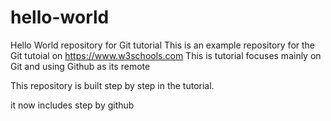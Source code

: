 # hello-world
Hello World repository for Git tutorial
This is an example repository for the Git tutoial on https://www.w3schools.com
This is tutorial focuses mainly on Git and using Github as its remote

This repository is built step by step in the tutorial.

it now includes step by github
